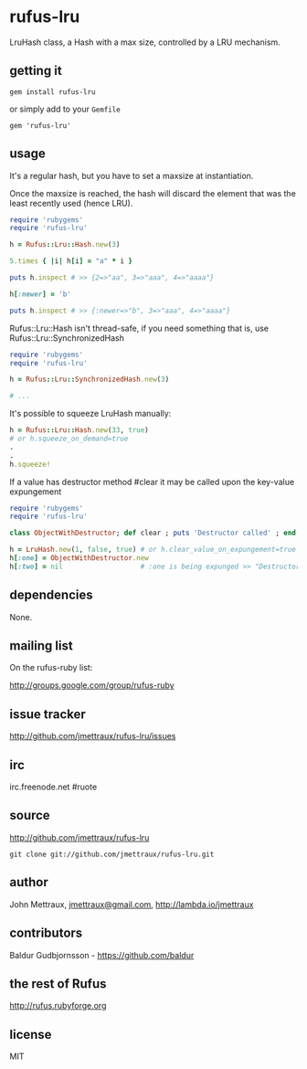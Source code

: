 
# rufus-lru

LruHash class, a Hash with a max size, controlled by a LRU mechanism.


## getting it

```
gem install rufus-lru
```

or simply add to your ```Gemfile```

```
gem 'rufus-lru'
```


## usage

It's a regular hash, but you have to set a maxsize at instantiation.

Once the maxsize is reached, the hash will discard the element that was the
least recently used (hence LRU).

```ruby
require 'rubygems'
require 'rufus-lru'

h = Rufus::Lru::Hash.new(3)

5.times { |i| h[i] = "a" * i }

puts h.inspect # >> {2=>"aa", 3=>"aaa", 4=>"aaaa"}

h[:newer] = 'b'

puts h.inspect # >> {:newer=>"b", 3=>"aaa", 4=>"aaaa"}
```

Rufus::Lru::Hash isn't thread-safe, if you need something that is, use Rufus::Lru::SynchronizedHash

```ruby
require 'rubygems'
require 'rufus-lru'

h = Rufus::Lru::SynchronizedHash.new(3)

# ...
```

It's possible to squeeze LruHash manually:

```ruby
h = Rufus::Lru::Hash.new(33, true)
# or h.squeeze_on_demand=true
.
.
h.squeeze!
```

If a value has destructor method #clear it may be called upon the key-value expungement

```ruby
require 'rubygems'
require 'rufus-lru'

class ObjectWithDestructor; def clear ; puts 'Destructor called' ; end ; end

h = LruHash.new(1, false, true) # or h.clear_value_on_expungement=true after h is created
h[:one] = ObjectWithDestructor.new
h[:two] = nil                   # :one is being expunged >> "Destructor called"
```


## dependencies

None.


## mailing list

On the rufus-ruby list:

http://groups.google.com/group/rufus-ruby


## issue tracker

http://github.com/jmettraux/rufus-lru/issues


## irc

irc.freenode.net #ruote


## source

http://github.com/jmettraux/rufus-lru

    git clone git://github.com/jmettraux/rufus-lru.git


## author

John Mettraux, jmettraux@gmail.com, http://lambda.io/jmettraux


## contributors

Baldur Gudbjornsson - https://github.com/baldur


## the rest of Rufus

http://rufus.rubyforge.org


## license

MIT

